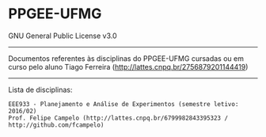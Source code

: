 # PPGEE-UFMG
GNU General Public License v3.0

----------

Documentos referentes às disciplinas do PPGEE-UFMG cursadas ou em curso pelo aluno Tiago Ferreira (http://lattes.cnpq.br/2756879201144419)

----------

Lista de disciplinas:

    EEE933 - Planejamento e Análise de Experimentos (semestre letivo: 2016/02)
    Prof. Felipe Campelo (http://lattes.cnpq.br/6799982843395323 / http://github.com/fcampelo)

